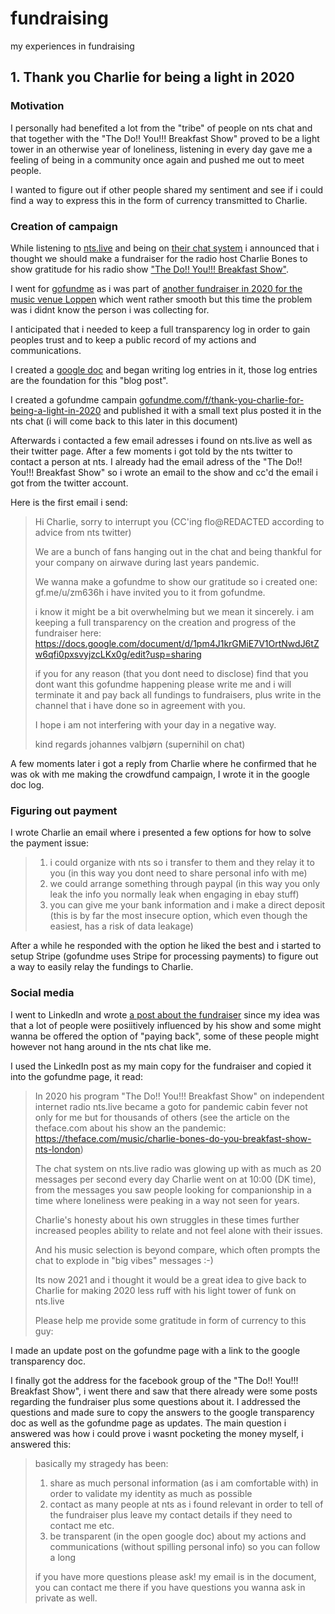 # fundraising
my experiences in fundraising

## 1. Thank you Charlie for being a light in 2020

### Motivation
I personally had benefited a lot from the "tribe" of people on nts chat and that together with the "The Do!! You!!! Breakfast Show" proved to be a light tower in an otherwise year of loneliness, listening in every day gave me a feeling of being in a community once again and pushed me out to meet people.

I wanted to figure out if other people shared my sentiment and see if i could find a way to express this in the form of currency transmitted to Charlie.


### Creation of campaign

While listening to [nts.live](https://nts.live) and being on [their chat system](https://www.nts.live/chat) i announced that i thought we should make a fundraiser for the radio host Charlie Bones to show gratitude for his radio show ["The Do!! You!!! Breakfast Show"](https://www.nts.live/shows/the-do-you-breakfast-show).

I went for [gofundme](https://www.gofundme.com) as i was part of [another fundraiser in 2020 for the music venue Loppen](https://www.gofundme.com/f/support-loppen) which went rather smooth but this time the problem was i didnt know the person i was collecting for.

I anticipated that i needed to keep a full transparency log in order to gain peoples trust and to keep a public record of my actions and communications.

I created a [google doc](https://docs.google.com/document/d/1pm4J1krGMiE7V1OrtNwdJ6tZw6qfi0pxsvyjzcLKx0g) and began writing log entries in it, those log entries are the foundation for this "blog post".

I created a gofundme campain [gofundme.com/f/thank-you-charlie-for-being-a-light-in-2020](https://www.gofundme.com/f/thank-you-charlie-for-being-a-light-in-2020) and published it with a small text plus posted it in the nts chat (i will come back to this later in this document)

Afterwards i contacted a few email adresses i found on nts.live as well as their twitter page. After a few moments i got told by the nts twitter to contact a person at nts. I already had the email adress of the "The Do!! You!!! Breakfast Show" so i wrote an email to the show and cc'd the email i got from the twitter account.

Here is the first email i send:

>Hi Charlie, sorry to interrupt you (CC'ing flo@REDACTED according to advice from nts twitter)
>
>We are a bunch of fans hanging out in the chat and being thankful for your company on airwave during last years pandemic.
>
>We wanna make a gofundme to show our gratitude so i created one:
>gf.me/u/zm636h
>i have invited you to it from gofundme.
>
>i know it might be a bit overwhelming but we mean it sincerely.
>i am keeping a full transparency on the creation and progress of the fundraiser here:
>https://docs.google.com/document/d/1pm4J1krGMiE7V1OrtNwdJ6tZw6qfi0pxsvyjzcLKx0g/edit?usp=sharing
>
>if you for any reason (that you dont need to disclose) find that you dont want this gofundme happening please write me and i will terminate it and pay back all fundings to fundraisers, plus write in the channel that i have done so in agreement with you.
>
>I hope i am not interfering with your day in a negative way.
>
>kind regards johannes valbjørn (supernihil on chat)


A few moments later i got a reply from Charlie where he confirmed that he was ok with me making the crowdfund campaign, I wrote it in the google doc log.

### Figuring out payment

I wrote Charlie an email where i presented a few options for how to solve the payment issue:

>1. i could organize with nts so i transfer to them and they relay it to you (in this way you dont need to share personal info with me)
>2. we could arrange something through paypal (in this way you only leak the info you normally leak when engaging in ebay stuff)
>3. you can give me your bank information and i make a direct deposit (this is by far the most insecure option, which even though the easiest, has a risk of data leakage)

After a while he responded with the option he liked the best and i started to setup Stripe (gofundme uses Stripe for processing payments) to figure out a way to easily relay the fundings to Charlie.

### Social media

I went to LinkedIn and wrote [a post about the fundraiser](https://www.linkedin.com/posts/activity-6777980048096935937-rsdl) since my idea was that a lot of people were posiitively influenced by his show and some might wanna be offered the option of "paying back", some of these people might however not hang around in the nts chat like me.

I used the LinkedIn post as my main copy for the fundraiser and copied it into the gofundme page, it read:

>In 2020 his program "The Do!! You!!! Breakfast Show" on independent internet radio nts.live became a goto for pandemic cabin fever not only for me but for thousands of others
>(see the article on the theface.com about his show an the pandemic: https://theface.com/music/charlie-bones-do-you-breakfast-show-nts-london)
>
>The chat system on nts.live radio was glowing up with as much as 20 messages per second every day Charlie went on at 10:00 (DK time), from the messages you saw people looking for companionship in a time where loneliness were peaking in a way not seen for years.
>
>Charlie's honesty about his own struggles in these times further increased peoples ability to relate and not feel alone with their issues.
>
>And his music selection is beyond compare, which often prompts the chat to explode in "big vibes" messages :-)
>
>Its now 2021 and i thought it would be a great idea to give back to Charlie for making 2020 less ruff with his light tower of funk on nts.live
>
>Please help me provide some gratitude in form of currency to this guy:

I made an update post on the gofundme page with a link to the google transparency doc.

I finally got the address for the facebook group of the "The Do!! You!!! Breakfast Show", i went there and saw that there already were some posts regarding the fundraiser plus some questions about it.
I addressed the questions and made sure to copy the answers to the google transparency doc as well as the gofundme page as updates.
The main question i answered was how i could prove i wasnt pocketing the money myself, i answered this:

>basically my stragedy has been:
>1. share as much personal information (as i am comfortable with) in order to validate my identity as much as possible
>2. contact as many people at nts as i found relevant in order to tell of the fundraiser plus leave my contact details if they need to contact me etc.
>3. be transparent (in the open google doc) about my actions and communications (without spilling personal info) so you can follow a long
>
>if you have more questions please ask!
>my email is in the document, you can contact me there if you have questions you wanna ask in private as well.


### 
